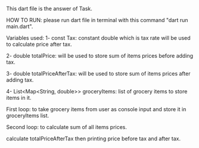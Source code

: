 This dart file is the answer of Task.

HOW TO RUN: please run dart file in terminal with this command "dart run main.dart".

Variables used:
1- const Tax: constant double which is tax rate will be used to calculate price after tax.

2- double totalPrice: will be used to store sum of items prices before adding tax.

3- double totalPriceAfterTax: will be used to store sum of items prices after adding tax.

4- List<Map<String, double>> groceryItems: list of grocery items to store items in it.


First loop: to take grocery items from user as console input and store it in groceryItems list. 

Second loop: to calculate sum of all items prices.

calculate  totalPriceAfterTax then printing price before tax and after tax.